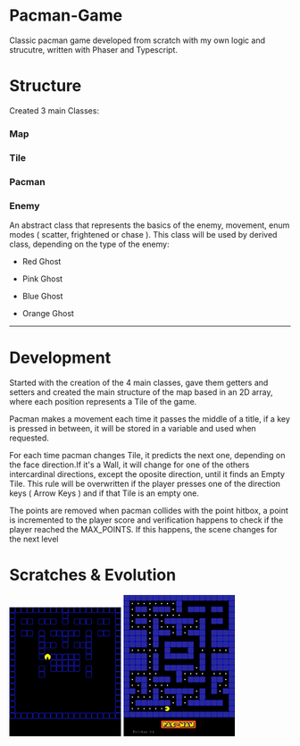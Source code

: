 # Pacman-Game
Classic pacman game developed from scratch with my own logic and strucutre, written with Phaser and Typescript.


# Structure
Created 3 main Classes:
### Map ###

### Tile ###

### Pacman ###

### Enemy ###
An abstract class that represents the basics of the enemy, movement, enum modes ( scatter, frightened or chase ).
This class will be used by derived class, depending on the type of the enemy:
- Red Ghost

- Pink Ghost

- Blue Ghost

- Orange Ghost

---------------------------------------------------------------

# Development
Started with the creation of the 4 main classes, gave them getters and setters and created the main structure of the map based in an 2D array, where each position represents a Tile of the game.

Pacman makes a movement each time it passes the middle of a title, if a key is pressed in between, it will be stored in a variable and used when requested.

For each time pacman changes Tile, it predicts the next one, depending on the face direction.If it's a Wall, it will change for one of the others intercardinal directions, except the oposite direction, until it finds an Empty Tile.
This rule will be overwritten if the player presses one of the direction keys ( Arrow Keys ) and if that Tile is an empty one.

The points are removed when pacman collides with the point hitbox, a point is incremented to the player score and verification happens to check if the player reached the MAX_POINTS. If this happens, the scene changes for the next level

# Scratches & Evolution

<img src='https://github.com/AfonsoCFonseca/Pacman-Game/blob/master/screenshots/02-04.png'>
<img src='https://github.com/AfonsoCFonseca/Pacman-Game/blob/master/screenshots/04-04 - Copy.png'>
